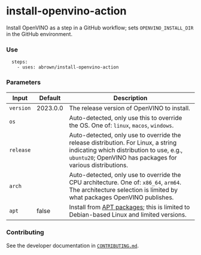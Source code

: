 install-openvino-action
=======================

Install OpenVINO as a step in a GitHub workflow; sets `OPENVINO_INSTALL_DIR` in the GitHub
environment.

### Use

```
  steps:
    - uses: abrown/install-openvino-action
```

### Parameters

| Input     | Default  | Description                                                                                                                                                                                |
|-----------|----------|--------------------------------------------------------------------------------------------------------------------------------------------------------------------------------------------|
| `version` | 2023.0.0 | The release version of OpenVINO to install.                                                                                                                                                |
| `os`      |          | Auto-detected, only use this to override the OS. One of: `linux`, `macos`, `windows`.                                                                                                      |
| `release` |          | Auto-detected, only use to override the release distribution. For Linux, a string indicating which distribution to use, e.g., `ubuntu20`; OpenVINO has packages for various distributions. |
| `arch`    |          | Auto-detected, only use to override the CPU architecture. One of: `x86_64`, `arm64`. The architecture selection is limited by what packages OpenVINO publishes.                            |
| `apt`     | false    | Install from [APT packages]; this is limited to Debian-based Linux and limited versions.                                                                                                   |

[APT packages]: https://docs.openvino.ai/latest/openvino_docs_install_guides_installing_openvino_apt.html

### Contributing

See the developer documentation in [`CONTRIBUTING.md`](./CONTRIBUTING.md).
